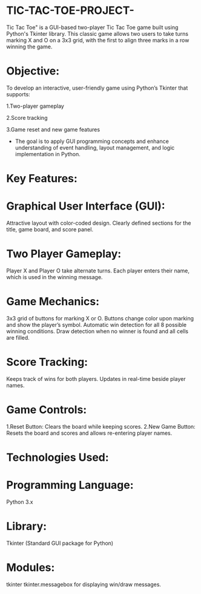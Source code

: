 # TIC-TAC-TOE-PROJECT-
Tic Tac Toe" is a GUI-based two-player Tic Tac Toe game built using Python's Tkinter library. This classic game allows two users to take turns marking X and O on a 3x3 grid, with the first to align three marks in a row winning the game.

# Objective:
To develop an interactive, user-friendly game using Python’s Tkinter that supports:

1.Two-player gameplay

2.Score tracking

3.Game reset and new game features

* The goal is to apply GUI programming concepts and enhance understanding of event handling, layout management, and logic implementation in Python.

# Key Features:
# Graphical User Interface (GUI):
Attractive layout with color-coded design.
Clearly defined sections for the title, game board, and score panel.

# Two Player Gameplay:
Player X and Player O take alternate turns.
Each player enters their name, which is used in the winning message.

# Game Mechanics:
3x3 grid of buttons for marking X or O.
Buttons change color upon marking and show the player’s symbol.
Automatic win detection for all 8 possible winning conditions.
Draw detection when no winner is found and all cells are filled.

# Score Tracking:
Keeps track of wins for both players.
Updates in real-time beside player names.

# Game Controls:
1.Reset Button: Clears the board while keeping scores.
2.New Game Button: Resets the board and scores and allows re-entering player names.

# Technologies Used:
# Programming Language:
Python 3.x

# Library:
Tkinter (Standard GUI package for Python)

# Modules:
tkinter
tkinter.messagebox for displaying win/draw messages.

